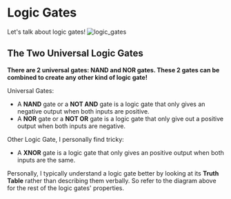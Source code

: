 # Logic Gates
Let's talk about logic gates!
![logic_gates](logic_gates_diagram.png)

## The Two Universal Logic Gates
**There are 2 universal gates: NAND and NOR gates. These 2 gates can be combined to create any other kind of logic gate!**

Universal Gates:
* A **NAND** gate or a **NOT AND** gate is a logic gate that only gives an negative output when both inputs are positive.
* A **NOR** gate or a **NOT OR** gate is a logic gate that only give out a  positive output when both inputs are negative.

Other Logic Gate, I personally find tricky:
* A **XNOR** gate is a logic gate that only gives an positive output when both inputs are the same.

Personally, I typically understand a logic gate better by looking at its **Truth Table** rather than describing them verbally. So refer to the diagram above for the rest of the logic gates' properties.


